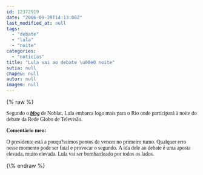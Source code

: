 ```yaml
---
id: 12372919
date: "2006-09-28T14:13:00Z"
last_modified_at: null
tags:
  - "debate"
  - "lula"
  - "noite"
categories:
  - "noticias"
title: "Lula vai ao debate \u00e0 noite"
sutia: null
chapeu: null
autor: null
imagem: null
---
```

{\% raw %}
<p><A name=post26105></p>
<p><P class=fontTitulo><FONT face=Verdana></FONT></P></A></p>
<p><P class=fontPadrao><FONT face=Verdana>Segundo o <STRONG><EM><A href=\"https://www.noblat.com.br/\" target=_blank>blog</A></EM></STRONG> de Noblat, Lula embarca logo mais para o Rio onde participará à noite do debate da Rede Globo de Televisão.</FONT></P></p>
<p><P class=fontPadrao><FONT face=Verdana><STRONG>Comentário meu:</STRONG></FONT></P></p>
<p><P class=fontPadrao><FONT face=Verdana>O presidente está a pouqu?ssimos pontos de vencer no primeiro turno. Qualquer erro nesse momento pode ser fatal e provocar o segundo.&nbsp;A ida dele ao debate é uma aposta elevada, muito elevada. Lula vai ser bombardeado por todos os lados.</FONT></P> </p>
{\% endraw %}